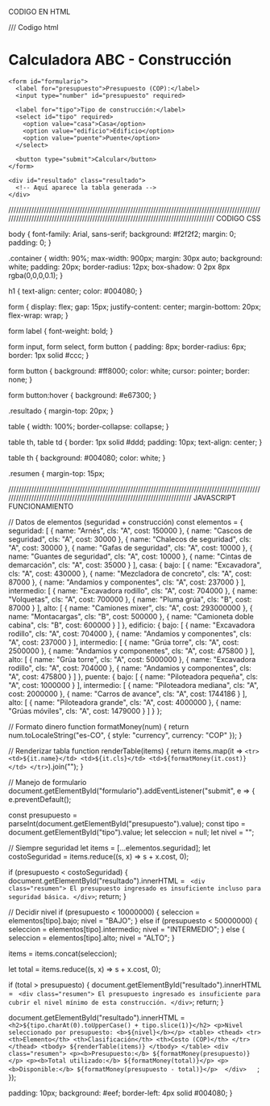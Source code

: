 CODIGO EN HTML


 /// Codigo html
 <!DOCTYPE html>
<html lang="es">
<head>
  <meta charset="UTF-8">
  <title>Calculadora ABC de Construcción</title>
  <link rel="stylesheet" href="styles.css">
</head>
<body>
  <div class="container">
    <h1>Calculadora ABC - Construcción</h1>
    
    <form id="formulario">
      <label for="presupuesto">Presupuesto (COP):</label>
      <input type="number" id="presupuesto" required>
      
      <label for="tipo">Tipo de construcción:</label>
      <select id="tipo" required>
        <option value="casa">Casa</option>
        <option value="edificio">Edificio</option>
        <option value="puente">Puente</option>
      </select>
      
      <button type="submit">Calcular</button>
    </form>

    <div id="resultado" class="resultado">
      <!-- Aquí aparece la tabla generada -->
    </div>
  </div>

  <script src="script.js"></script>
</body>
</html>


////////////////////////////////////////////////////////////////////////////////////////////////////////////////////////////////////////////////////////////////////////////////////
CODIGO CSS 

body {
  font-family: Arial, sans-serif;
  background: #f2f2f2;
  margin: 0;
  padding: 0;
}

.container {
  width: 90%;
  max-width: 900px;
  margin: 30px auto;
  background: white;
  padding: 20px;
  border-radius: 12px;
  box-shadow: 0 2px 8px rgba(0,0,0,0.1);
}

h1 {
  text-align: center;
  color: #004080;
}

form {
  display: flex;
  gap: 15px;
  justify-content: center;
  margin-bottom: 20px;
  flex-wrap: wrap;
}

form label {
  font-weight: bold;
}

form input, form select, form button {
  padding: 8px;
  border-radius: 6px;
  border: 1px solid #ccc;
}

form button {
  background: #ff8000;
  color: white;
  cursor: pointer;
  border: none;
}

form button:hover {
  background: #e67300;
}

.resultado {
  margin-top: 20px;
}

table {
  width: 100%;
  border-collapse: collapse;
}

table th, table td {
  border: 1px solid #ddd;
  padding: 10px;
  text-align: center;
}

table th {
  background: #004080;
  color: white;
}

.resumen {
  margin-top: 15px;


///////////////////////////////////////////////////////////////////////////////////////////////////////////////////////////////////////////////////////////////////////////
JAVASCRIPT FUNCIONAMIENTO

// Datos de elementos (seguridad + construcción)
const elementos = {
  seguridad: [
    { name: "Arnés", cls: "A", cost: 150000 },
    { name: "Cascos de seguridad", cls: "A", cost: 30000 },
    { name: "Chalecos de seguridad", cls: "A", cost: 30000 },
    { name: "Gafas de seguridad", cls: "A", cost: 10000 },
    { name: "Guantes de seguridad", cls: "A", cost: 10000 },
    { name: "Cintas de demarcación", cls: "A", cost: 35000 }
  ],
  casa: {
    bajo: [
      { name: "Excavadora", cls: "A", cost: 430000 },
      { name: "Mezcladora de concreto", cls: "A", cost: 87000 },
      { name: "Andamios y componentes", cls: "A", cost: 237000 }
    ],
    intermedio: [
      { name: "Excavadora rodillo", cls: "A", cost: 704000 },
      { name: "Volquetas", cls: "A", cost: 700000 },
      { name: "Pluma grúa", cls: "B", cost: 87000 }
    ],
    alto: [
      { name: "Camiones mixer", cls: "A", cost: 293000000 },
      { name: "Montacargas", cls: "B", cost: 500000 },
      { name: "Camioneta doble cabina", cls: "B", cost: 600000 }
    ]
  },
  edificio: {
    bajo: [
      { name: "Excavadora rodillo", cls: "A", cost: 704000 },
      { name: "Andamios y componentes", cls: "A", cost: 237000 }
    ],
    intermedio: [
      { name: "Grúa torre", cls: "A", cost: 2500000 },
      { name: "Andamios y componentes", cls: "A", cost: 475800 }
    ],
    alto: [
      { name: "Grúa torre", cls: "A", cost: 5000000 },
      { name: "Excavadora rodillo", cls: "A", cost: 704000 },
      { name: "Andamios y componentes", cls: "A", cost: 475800 }
    ]
  },
  puente: {
    bajo: [
      { name: "Piloteadora pequeña", cls: "A", cost: 1000000 }
    ],
    intermedio: [
      { name: "Piloteadora mediana", cls: "A", cost: 2000000 },
      { name: "Carros de avance", cls: "A", cost: 1744186 }
    ],
    alto: [
      { name: "Piloteadora grande", cls: "A", cost: 4000000 },
      { name: "Grúas móviles", cls: "A", cost: 1479000 }
    ]
  }
};

// Formato dinero
function formatMoney(num) {
  return num.toLocaleString("es-CO", { style: "currency", currency: "COP" });
}

// Renderizar tabla
function renderTable(items) {
  return items.map(it => `
    <tr>
      <td>${it.name}</td>
      <td>${it.cls}</td>
      <td>${formatMoney(it.cost)}</td>
    </tr>
  `).join("");
}

// Manejo de formulario
document.getElementById("formulario").addEventListener("submit", e => {
  e.preventDefault();
  
  const presupuesto = parseInt(document.getElementById("presupuesto").value);
  const tipo = document.getElementById("tipo").value;
  let seleccion = null;
  let nivel = "";

  // Siempre seguridad
  let items = [...elementos.seguridad];
  let costoSeguridad = items.reduce((s, x) => s + x.cost, 0);

  if (presupuesto < costoSeguridad) {
    document.getElementById("resultado").innerHTML = `
      <div class="resumen">
        El presupuesto ingresado es insuficiente incluso para seguridad básica.
      </div>`;
    return;
  }

  // Decidir nivel
  if (presupuesto < 10000000) {
    seleccion = elementos[tipo].bajo;
    nivel = "BAJO";
  } else if (presupuesto < 50000000) {
    seleccion = elementos[tipo].intermedio;
    nivel = "INTERMEDIO";
  } else {
    seleccion = elementos[tipo].alto;
    nivel = "ALTO";
  }

  items = items.concat(seleccion);

  let total = items.reduce((s, x) => s + x.cost, 0);

  if (total > presupuesto) {
    document.getElementById("resultado").innerHTML = `
      <div class="resumen">
        El presupuesto ingresado es insuficiente para cubrir el nivel mínimo de esta construcción.
      </div>`;
    return;
  }

  document.getElementById("resultado").innerHTML = `
    <h2>${tipo.charAt(0).toUpperCase() + tipo.slice(1)}</h2>
    <p>Nivel seleccionado por presupuesto: <b>${nivel}</b></p>
    <table>
      <thead>
        <tr>
          <th>Elemento</th>
          <th>Clasificación</th>
          <th>Costo (COP)</th>
        </tr>
      </thead>
      <tbody>
        ${renderTable(items)}
      </tbody>
    </table>
    <div class="resumen">
      <p><b>Presupuesto:</b> ${formatMoney(presupuesto)}</p>
      <p><b>Total utilizado:</b> ${formatMoney(total)}</p>
      <p><b>Disponible:</b> ${formatMoney(presupuesto - total)}</p>
    </div>
  `;
});

  
  padding: 10px;
  background: #eef;
  border-left: 4px solid #004080;
}

 
